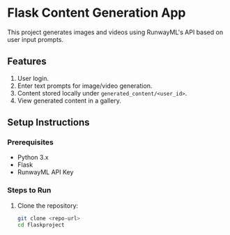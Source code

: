 # Flask Content Generation App

This project generates images and videos using RunwayML's API based on user input prompts.

## Features
1. User login.
2. Enter text prompts for image/video generation.
3. Content stored locally under `generated_content/<user_id>`.
4. View generated content in a gallery.

## Setup Instructions

### Prerequisites
- Python 3.x
- Flask
- RunwayML API Key

### Steps to Run
1. Clone the repository:
   ```bash
   git clone <repo-url>
   cd flaskproject
